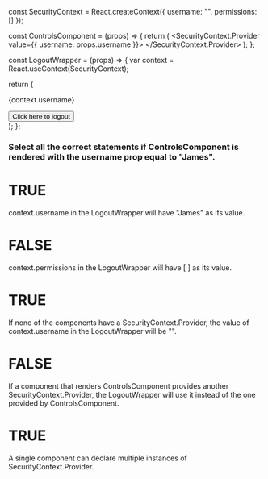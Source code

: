 const SecurityContext = React.createContext({ username: "", permissions: [] });

const ControlsComponent = (props) => {
  return (
    <SecurityContext.Provider value={{ username: props.username }}>
      <LogoutWrapper></LogoutWrapper>
    </SecurityContext.Provider>
  );
};

const LogoutWrapper = (props) => {
  var context = React.useContext(SecurityContext);
  
  return (
    <div>
      <p>{context.username}</p>
      <button>Click here to logout</button>
    </div>
  );
};

### Select all the correct statements if ControlsComponent is rendered with the username prop equal to "James".


# TRUE
context.username in the LogoutWrapper will have "James" as its value.

# FALSE 
context.permissions in the LogoutWrapper will have [ ] as its value.

# TRUE
If none of the components have a SecurityContext.Provider, the value of context.username in the LogoutWrapper will be "".

# FALSE 
If a component that renders ControlsComponent provides another SecurityContext.Provider, the LogoutWrapper will use it instead of the one     provided by ControlsComponent.

# TRUE
A single component can declare multiple instances of SecurityContext.Provider.